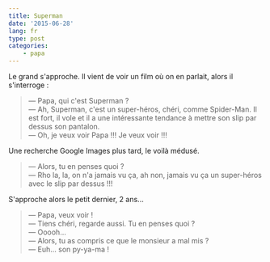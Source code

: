 ```yaml
---
title: Superman
date: '2015-06-28'
lang: fr
type: post
categories:
    - papa
---
```


Le grand s'approche. Il vient de voir un film où on en parlait, alors il s'interroge :

> — Papa, qui c'est Superman ?  
> — Ah, Superman, c'est un super-héros, chéri, comme Spider-Man. Il est fort, il vole et il a une intéressante tendance à mettre son slip par dessus son pantalon.  
> — Oh, je veux voir Papa !!! Je veux voir !!!

<!-- more -->

Une recherche Google Images plus tard, le voilà médusé.

> — Alors, tu en penses quoi ?  
> — Rho la, la, on n'a jamais vu ça, ah non, jamais vu ça un super-héros avec le slip par dessus !!!

S'approche alors le petit dernier, 2 ans...

> — Papa, veux voir !  
> — Tiens chéri, regarde aussi. Tu en penses quoi ?  
> — Ooooh...  
> — Alors, tu as compris ce que le monsieur a mal mis ?  
> — Euh... son py-ya-ma !
